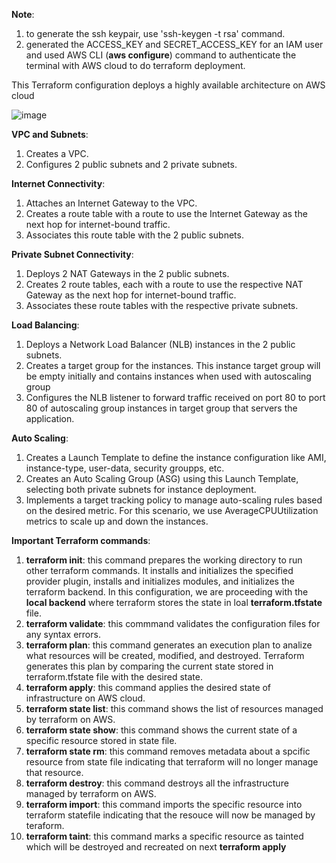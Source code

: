 **Note**: 
1. to generate the ssh keypair, use 'ssh-keygen -t rsa' command.
2. generated the ACCESS_KEY and SECRET_ACCESS_KEY for an IAM user and used AWS CLI (**aws configure**) command to authenticate the terminal with AWS cloud to do terraform deployment.

This Terraform configuration deploys a highly available architecture on AWS cloud 

![image](https://github.com/venkatesh-reddy679/aws_terraform/assets/60383183/19fe0269-9602-4ed9-bb17-05cba27242a8)

**VPC and Subnets**:
1. Creates a VPC.
2. Configures 2 public subnets and 2 private subnets.
   
**Internet Connectivity**:
1. Attaches an Internet Gateway to the VPC.
2. Creates a route table with a route to use the Internet Gateway as the next hop for internet-bound traffic.
3. Associates this route table with the 2 public subnets.
   
**Private Subnet Connectivity**:
1. Deploys 2 NAT Gateways in the 2 public subnets.
2. Creates 2 route tables, each with a route to use the respective NAT Gateway as the next hop for internet-bound traffic.
3. Associates these route tables with the respective private subnets.
   
**Load Balancing**:
1. Deploys a Network Load Balancer (NLB) instances in the 2 public subnets.
2. Creates a target group for the instances. This instance target group will be empty initially and contains instances when used with autoscaling group
3. Configures the NLB listener to forward traffic received on port 80 to port 80 of autoscaling group instances in target group that servers the application.
   
**Auto Scaling**:
1. Creates a Launch Template to define the instance configuration like AMI, instance-type, user-data, security groupps, etc.
2. Creates an Auto Scaling Group (ASG) using this Launch Template, selecting both private subnets for instance deployment.
3. Implements a target tracking policy to manage auto-scaling rules based on the desired metric. For this scenario, we use AverageCPUUtilization metrics to scale up and down the instances.




**Important Terraform commands**:
1. **terraform init**: this command prepares the working directory to run other terraform commands. It installs and initializes the specified provider plugin, installs and initializes modules, and initializes the terraform backend. In this configuration, we are proceeding with the **local backend** where terraform stores the state in loal **terraform.tfstate** file.
2. **terraform validate**: this commmand validates the configuration files for any syntax errors.
3. **terraform plan**: this command generates an execution plan to analize what resources will be created, modified, and destroyed. Terraform generates this plan by comparing the current state stored in terraform.tfstate file with the desired state.
4. **terraform apply**: this command applies the desired state of infrastructure on AWS cloud.
5. **terraform state list**: this command shows the list of resources managed by terraform on AWS.
6. **terraform state show**: this command shows the current state of a specific resource stored in state file.
7. **terraform state rm**: this command removes metadata about a spcific resource from state file indicating that terraform will no longer manage that resource.
8. **terraform destroy**: this command destroys all the infrastructure managed by terraform on AWS.
9. **terraform import**: this command imports the specific resource into terraform statefile indicating that the resouce will now be managed by teraform.
10. **terraform taint**: this command marks a specific resource as tainted which will be destroyed and recreated on next **terraform apply**


